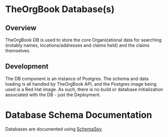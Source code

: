 # TheOrgBook Database(s)

## Overview

TheOrgBook DB is used to store the core Organizational data for searching (notably names, locations/addresses and claims held) and the claims themselves.

## Development

The DB component is an instance of Postgres. The schema and data loading is all handled by TheOrgBook API, and the Postgres image being used is a Red Hat image. As such, there is no build or database initialization associated with the DB - just the Deployment.

# Database Schema Documentation

Databases are documented using [SchemaSpy](https://github.com/bcgov/SchemaSpy).